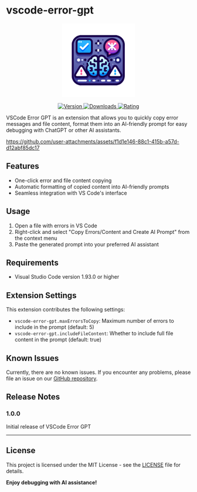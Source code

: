 # vscode-error-gpt

<p align="center">
  <img src="images/icon.png" alt="VSCode Error GPT Logo" width="200" height="200">
</p>
<p align="center">
  <a href="https://marketplace.visualstudio.com/items?itemName=FasterLight.vscode-error-gpt">
    <img src="https://img.shields.io/visual-studio-marketplace/v/FasterLight.vscode-error-gpt" alt="Version">
  </a>
  <a href="https://marketplace.visualstudio.com/items?itemName=FasterLight.vscode-error-gpt">
    <img src="https://img.shields.io/visual-studio-marketplace/d/FasterLight.vscode-error-gpt" alt="Downloads">
  </a>
  <a href="https://marketplace.visualstudio.com/items?itemName=FasterLight.vscode-error-gpt">
    <img src="https://img.shields.io/visual-studio-marketplace/r/FasterLight.vscode-error-gpt" alt="Rating">
  </a>
</p>

VSCode Error GPT is an extension that allows you to quickly copy error messages and file content, format them into an AI-friendly prompt for easy debugging with ChatGPT or other AI assistants.



https://github.com/user-attachments/assets/f1d1e146-88c1-415b-a57d-d12abf85dc17



## Features

- One-click error and file content copying
- Automatic formatting of copied content into AI-friendly prompts
- Seamless integration with VS Code's interface



## Usage

1. Open a file with errors in VS Code
2. Right-click and select "Copy Errors/Content and Create AI Prompt" from the context menu
3. Paste the generated prompt into your preferred AI assistant

## Requirements

- Visual Studio Code version 1.93.0 or higher

## Extension Settings

This extension contributes the following settings:

* `vscode-error-gpt.maxErrorsToCopy`: Maximum number of errors to include in the prompt (default: 5)
* `vscode-error-gpt.includeFileContent`: Whether to include full file content in the prompt (default: true)

## Known Issues

Currently, there are no known issues. If you encounter any problems, please file an issue on our [GitHub repository](https://github.com/ChenYCL/vscode-error-gpt).

## Release Notes

### 1.0.0

Initial release of VSCode Error GPT

---


## License

This project is licensed under the MIT License - see the [LICENSE](LICENSE) file for details.


**Enjoy debugging with AI assistance!**
